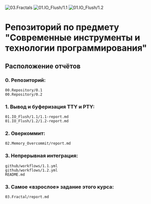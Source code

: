 ![03.Fractals](https://github.com/PavelMkr/modern-programming-tools-and-technologies/actions/workflows/fractals.yml/badge.svg)
![01.IO_Flush/1.1](https://github.com/PavelMkr/modern-programming-tools-and-technologies/actions/workflows/1.1.yml/badge.svg)
![01.IO_Flush/1.2](https://github.com/PavelMkr/modern-programming-tools-and-technologies/actions/workflows/1.2.yml/badge.svg)

# Репозиторий по предмету "Современные инструменты и технологии программирования"

## Расположение отчётов
### 0. Репозиторий: 
```
00.Repository/0.1
00.Repository/0.2
```
### 1. Вывод и буферизация TTY и PTY:
```
01.IO_Flush/1.1/1.1-report.md
01.IO_Flush/1.2/1.2-report.md
```
### 2. Оверкоммит:
```
02.Memory_Overcommit/report.md
```
### 3. Непрерывная интеграция:
```
github/workflows/1.1.yml
github/workflows/1.2.yml
README.md
```
### 3. Самое «взрослое» задание этого курса:
```
03.Fractal/report.md
```
